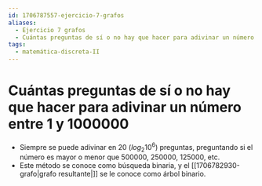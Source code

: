 ```yaml
---
id: 1706787557-ejercicio-7-grafos
aliases:
  - Ejercicio 7 grafos
  - Cuántas preguntas de sí o no hay que hacer para adivinar un número entre 1 y 1000000
tags:
  - matemática-discreta-II
---
```


# Cuántas preguntas de sí o no hay que hacer para adivinar un número entre 1 y 1000000

- Siempre se puede adivinar en 20 ($log_2 10^6$) preguntas, preguntando si el número es mayor o menor que 500000, 250000, 125000, etc.
- Este método se conoce como búsqueda binaria, y el [[1706782930-grafo|grafo resultante|]] se le conoce como árbol binario.
